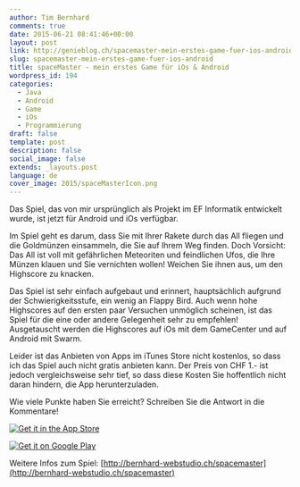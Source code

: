 ```yaml
---
author: Tim Bernhard
comments: true
date: 2015-06-21 08:41:46+00:00
layout: post
link: http://genieblog.ch/spacemaster-mein-erstes-game-fuer-ios-android/
slug: spacemaster-mein-erstes-game-fuer-ios-android
title: spaceMaster - mein erstes Game für iOs & Android
wordpress_id: 194
categories:
  - Java
  - Android 
  - Game 
  - iOs 
  - Programmierung
draft: false
template: post
description: false
social_image: false
extends: _layouts.post
language: de
cover_image: 2015/spaceMasterIcon.png
---
```


Das Spiel, das von mir ursprünglich als Projekt im EF Informatik entwickelt wurde, ist jetzt für Android und iOs verfügbar.

Im Spiel geht es darum, dass Sie mit Ihrer Rakete durch das All fliegen und die Goldmünzen einsammeln, die Sie auf Ihrem Weg finden.
Doch Vorsicht: Das All ist voll mit gefährlichen Meteoriten und feindlichen Ufos, die Ihre Münzen klauen und Sie vernichten wollen! Weichen Sie ihnen aus, um den Highscore zu knacken.

Das Spiel ist sehr einfach aufgebaut und erinnert, hauptsächlich aufgrund der Schwierigkeitsstufe, ein wenig an Flappy Bird.
Auch wenn hohe Highscores auf den ersten paar Versuchen unmöglich scheinen, ist das Spiel für die eine oder andere Gelegenheit sehr zu empfehlen! Ausgetauscht werden die Highscores auf iOs mit dem GameCenter und auf Android mit Swarm.

Leider ist das Anbieten von Apps im iTunes Store nicht kostenlos, so dass ich das Spiel auch nicht gratis anbieten kann.
Der Preis von CHF 1.- ist jedoch vergleichsweise sehr tief, so dass diese Kosten Sie hoffentlich nicht daran hindern, die App herunterzuladen.

Wie viele Punkte haben Sie erreicht? Schreiben Sie die Antwort in die Kommentare!

[![Get it in the App Store](https://linkmaker.itunes.apple.com/images/badges/en-us/badge_appstore-lrg.svg)](https://geo.itunes.apple.com/ch/app/pixelspacemaster/id993483077?mt=8&uo=6)

[![Get it on Google Play](https://developer.android.com/images/brand/de_generic_rgb_wo_45.png)](https://play.google.com/store/apps/details?id=ch.genieblog.android)


Weitere Infos zum Spiel: [http://bernhard-webstudio.ch/spacemaster](http://bernhard-webstudio.ch/spacemaster)
